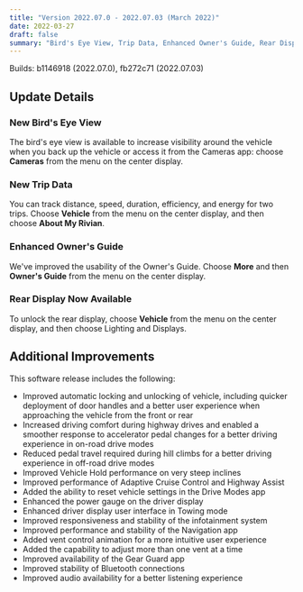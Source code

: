 ```yaml
---
title: "Version 2022.07.0 - 2022.07.03 (March 2022)"
date: 2022-03-27
draft: false
summary: "Bird's Eye View, Trip Data, Enhanced Owner's Guide, Rear Display, and Additional Improvements."
---
```

Builds: b1146918 (2022.07.0), fb272c71 (2022.07.03)

## Update Details

### New Bird's Eye View
The bird's eye view is available to increase visibility around the vehicle when you back up the vehicle or access it from
the Cameras app: choose **Cameras** from the menu on the center display.

### New Trip Data
You can track distance, speed, duration, efficiency, and energy for two trips. Choose **Vehicle** from the menu on the center display, and then choose **About My Rivian**.

### Enhanced Owner's Guide
We've improved the usability of the Owner's Guide. Choose **More** and then **Owner's Guide** from the menu on the center display.

### Rear Display Now Available
To unlock the rear display, choose **Vehicle** from the menu on the center display, and then choose Lighting and Displays.

## Additional Improvements
This software release includes the following:
* Improved automatic locking and unlocking of vehicle, including quicker deployment of door handles and a better user experience when approaching the vehicle from the front or rear
* Increased driving comfort during highway drives and enabled a smoother response to accelerator pedal changes for a better driving experience in on-road drive modes
* Reduced pedal travel required during hill climbs for a better driving experience in off-road drive modes
* Improved Vehicle Hold performance on very steep inclines
* Improved performance of Adaptive Cruise Control and Highway Assist
* Added the ability to reset vehicle settings in the Drive Modes app
* Enhanced the power gauge on the driver display
* Enhanced driver display user interface in Towing mode
* Improved responsiveness and stability of the infotainment system
* Improved performance and stability of the Navigation app
* Added vent control animation for a more intuitive user experience
* Added the capability to adjust more than one vent at a time
* Improved availability of the Gear Guard app
* Improved stability of Bluetooth connections
* Improved audio availability for a better listening experience